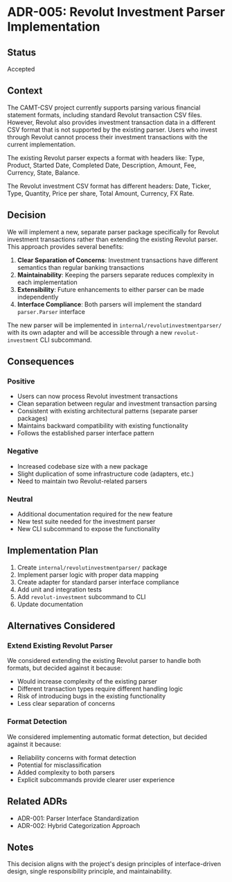 # ADR-005: Revolut Investment Parser Implementation

## Status

Accepted

## Context

The CAMT-CSV project currently supports parsing various financial statement formats, including standard Revolut transaction CSV files.
However, Revolut also provides investment transaction data in a different CSV format that is not supported by the existing parser.
Users who invest through Revolut cannot process their investment transactions with the current implementation.

The existing Revolut parser expects a format with headers like: Type, Product, Started Date, Completed Date, Description, Amount, Fee, Currency, State, Balance.

The Revolut investment CSV format has different headers: Date, Ticker, Type, Quantity, Price per share, Total Amount, Currency, FX Rate.

## Decision

We will implement a new, separate parser package specifically for Revolut investment transactions rather than extending the existing Revolut parser. This approach provides several benefits:

1. **Clear Separation of Concerns**: Investment transactions have different semantics than regular banking transactions
2. **Maintainability**: Keeping the parsers separate reduces complexity in each implementation
3. **Extensibility**: Future enhancements to either parser can be made independently
4. **Interface Compliance**: Both parsers will implement the standard `parser.Parser` interface

The new parser will be implemented in `internal/revolutinvestmentparser/` with its own adapter and will be accessible through a new `revolut-investment` CLI subcommand.

## Consequences

### Positive

- Users can now process Revolut investment transactions
- Clean separation between regular and investment transaction parsing
- Consistent with existing architectural patterns (separate parser packages)
- Maintains backward compatibility with existing functionality
- Follows the established parser interface pattern

### Negative

- Increased codebase size with a new package
- Slight duplication of some infrastructure code (adapters, etc.)
- Need to maintain two Revolut-related parsers

### Neutral

- Additional documentation required for the new feature
- New test suite needed for the investment parser
- New CLI subcommand to expose the functionality

## Implementation Plan

1. Create `internal/revolutinvestmentparser/` package
2. Implement parser logic with proper data mapping
3. Create adapter for standard parser interface compliance
4. Add unit and integration tests
5. Add `revolut-investment` subcommand to CLI
6. Update documentation

## Alternatives Considered

### Extend Existing Revolut Parser

We considered extending the existing Revolut parser to handle both formats, but decided against it because:

- Would increase complexity of the existing parser
- Different transaction types require different handling logic
- Risk of introducing bugs in the existing functionality
- Less clear separation of concerns

### Format Detection

We considered implementing automatic format detection, but decided against it because:

- Reliability concerns with format detection
- Potential for misclassification
- Added complexity to both parsers
- Explicit subcommands provide clearer user experience

## Related ADRs

- ADR-001: Parser Interface Standardization
- ADR-002: Hybrid Categorization Approach

## Notes

This decision aligns with the project's design principles of interface-driven design, single responsibility principle, and maintainability.
